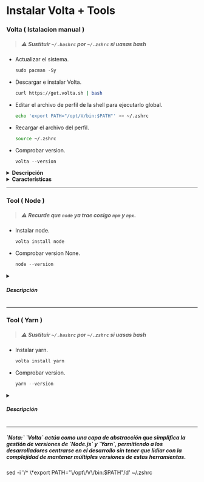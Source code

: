 <h1>Instalar Volta + Tools</h1>
 
### Volta ( Istalacion manual )
> ##### ⚠ Sustituir `~/.bashrc` por `~/.zshrc` si uasas bash
- Actualizar el sistema.
  ```js
  sudo pacman -Sy
  ```
- Descargar e instalar Volta.
  ```bash
  curl https://get.volta.sh | bash
  ```
- Editar el archivo de perfil de la shell para ejecutarlo global.
  ```bash
  echo 'export PATH="/opt/V/bin:$PATH"' >> ~/.zshrc
  ```
- Recargar el archivo del perfil.
  ```bash
  source ~/.zshrc
  ```
- Comprobar version.
  ```js
  volta --version
  ```
<details closed>
<summary><b>Descripción</b></summary>
<h5>
  
> - Es una herramienta de administración de versiones de Node.js diseñada para simplificar el proceso de manejo de múltiples versiones de Node.js y paquetes globales en entornos de desarrollo. Con Volta, puedes seleccionar una versión de Node.js y dejar de preocuparte por cambiarla manualmente entre proyectos. Permite instalar binarios de paquetes npm en tu cadena de herramientas sin tener que reinstalarlos periódicamente o averiguar por qué han dejado de funcionar.

</h5>
</details>
<details closed>
    <summary><b>Características</b></summary>
 <h5>

> - Resolución inteligente de versiones: Basándose en los manifiestos de los gestores de paquetes, `Volta` asegura versiones confiables y consistentes en todos los proyectos.
> - Cambios fluidos entre versiones de `Node.js`: Permite cambiar entre versiones de `Node.js` sin modificar las variables de entorno PATH.
> - Soporte para herramientas instaladas globalmente: Integra directamente con `npm` y `yarn`, permitiendo gestionar tanto `Node.js` como los paquetes globales relacionados.
> - Caché inteligente: Mejora el flujo de trabajo de desarrollo al acelerar la carga de paquetes y herramientas.
> - Compatibilidad con `.nvmrc`: Soporta el mismo archivo de configuración que `NVM`, facilitando la transición entre herramientas.
> - Ambientes reproductibles para colaboradores: Al guardar la versión exacta de `Node.js` en el `package.json`, garantiza que todos los colaboradores trabajen con la misma versión, promoviendo la consistencia en equipos de desarrollo distribuidos.

   </h5>
</details>

---

### Tool ( Node )

> ##### ⚠ Recurde que `node` ya trae cosigo `npm` y `npx`.

- Instalar node.
  ```js
  volta install node
  ```
- Comprobar version None.

  ```js
  node --version
  ```

<details closed>
  <summary><h5>Descripción</h5></summary>

> - Es un entorno de ejecución de `JavaScript` de alto rendimiento y de código abierto. Se utiliza para ejecutar código `JavaScript` fuera de un navegador web, permitiendo el desarrollo de aplicaciones de servidor, `scripts` y herramientas de línea de comandos.

</details>

---

### Tool ( Yarn )

> ##### ⚠ Sustituir `~/.bashrc` por `~/.zshrc` si uasas bash

- Instalar yarn.
  ```js
  volta install yarn
  ```
- Comprobar version.
  ```js
  yarn --version
  ```

<details closed>
  <summary><h5>Descripción</h5></summary>

> - Es un administrador de paquetes de `JavaScript` alternativo a `npm`. Ofrece mejoras en términos de velocidad, seguridad y simplicidad en comparación con `npm`.

</details>

---

<h5>
`Nota:` `Volta` actúa como una capa de abstracción que simplifica la gestión de versiones de `Node.js` y `Yarn`, permitiendo a los desarrolladores centrarse en el desarrollo sin tener que lidiar con la complejidad de mantener múltiples versiones de estas herramientas.
</h5>
sed -i '/^ \*export PATH="\/opt\/V\/bin:$PATH"/d' ~/.zshrc

<!--
Agregar alias en la terminal para ajusta la imagen a la caja del neofetch

alias neofetch="neofetch --size none"
--!>
